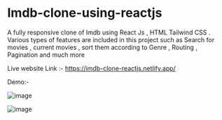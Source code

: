 # Imdb-clone-using-reactjs
A fully responsive clone of Imdb using  React Js , HTML Tailwind CSS . Various types of features are included in this project such as Search for movies , current movies , sort them according to Genre , Routing , Pagination and much more

Live website Link :- https://imdb-clone-reactjs.netlify.app/

Demo:-

![image](https://user-images.githubusercontent.com/97879633/155256354-1f38108f-0b71-4e4a-9150-db4274f9fcfd.png)

![image](https://user-images.githubusercontent.com/97879633/155256416-873f5dfa-0c50-4c24-a213-4e84481fa58f.png)

